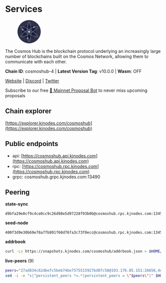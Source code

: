 # Services

<figure><img src="https://raw.githubusercontent.com/kj89/cosmos-images/main/logos/cosmoshub.png" alt=""><figcaption></figcaption></figure>

The Cosmos Hub is the blockchain protocol underlying an  increasingly large number of blockchains built on the  Cosmos Network, allowing them to communicate with each other.

**Chain ID**: cosmoshub-4 | **Latest Version Tag**: v10.0.0 | **Wasm**: OFF

[Website](https://hub.cosmos.network) | [Discord](https://discord.gg/cosmosnetwork) | [Twitter](https://twitter.com/cosmoshub)



Subscribe to our free [🤖 Mainnet Proposal Bot](https://t.me/kjnodes_proposal_bot) to never miss upcoming proposals


## Chain explorer
[https://explorer.kjnodes.com/cosmoshub](https://explorer.kjnodes.com/cosmoshub)

## Public endpoints

* api: [https://cosmoshub.api.kjnodes.com](https://cosmoshub.api.kjnodes.com)
* rpc: [https://cosmoshub.rpc.kjnodes.com](https://cosmoshub.rpc.kjnodes.com)
* grpc: cosmoshub.grpc.kjnodes.com:13490

## Peering

**state-sync**

```text
d9bfa29e0cf9c4ce0cc9c26d98e5d97228f93b0b@cosmoshub.rpc.kjnodes.com:13456
```

**seed-node**

```text
400f3d9e30b69e78a7fb891f60d76fa3c73f0ecc@cosmoshub.rpc.kjnodes.com:13459
```

**addrbook**
```bash
curl -Ls https://snapshots.kjnodes.com/cosmoshub/addrbook.json > $HOME/.gaia/config/addrbook.json
```

**live-peers** (9)
```bash
peers="27ad834c62dbefc5beb74be7575515927bd07c58@193.176.85.151:26656,4ebf074e8b4a24438bd0bd503b62b4728dfb8eae@35.212.101.35:26656,3da88430414ec9084c8983fe4d462cce655ff1f3@51.222.245.114:26656,9bb88fa0832c116c1382fc96edce39ffbdac7f51@35.228.19.127:26656,f5f8b96406a165d486be243723bfa7291db1cf62@35.230.170.155:26656,cf52e109b7015d5c21f50ab4331fb7062160ab6c@35.206.171.231:26656,ca5011c44fd74d95e7fca487c69e301df195750c@65.108.122.246:26726,ee767901f4a7eaf44603ef0a5b6e5edac118ba1e@74.118.136.149:26656,d9bfa29e0cf9c4ce0cc9c26d98e5d97228f93b0b@65.109.88.38:13456"
sed -i -e "s|^persistent_peers *=.*|persistent_peers = \"$peers\"|" $HOME/.gaia/config/config.toml
```
